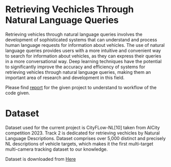 # Retrieving Vechicles Through Natural Language Queries

Retrieving vehicles through natural language queries involves the development of sophisticated systems that can understand and process human language requests for information about vehicles. The use of natural language queries provides users with a more intuitive and convenient way to search for information about vehicles, as they can express their queries in a more conversational way. Deep learning techniques have the potential to significantly improve the accuracy and efficiency of systems for retrieving vehicles through natural language queries, making them an important area of research and development in this field.

Please find [report](Report.pdf) for the given project to understand to workflow of the code given.

# Dataset

Dataset used for the current project is CityFLow-NL[10] taken from AICity competition 2023. Track 2 is dedicated for retrieving vechicles by Natural Language Descriptions.
Dataset comprises over 5,000 distinct and precisely NL descriptions of vehicle targets, which makes it the first multi-target multi-camera tracking dataset to our knowledge.

Dataset is downloaded from [Here](https://www.aicitychallenge.org/2023-track2-download/)
